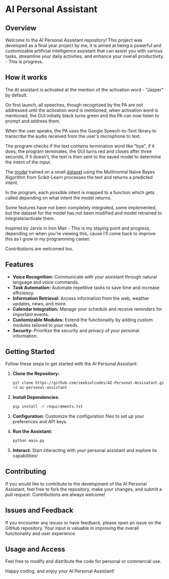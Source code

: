 # AI Personal Assistant

## Overview

Welcome to the AI Personal Assistant repository! This project was developed as a final year project by me, it is aimed at being a powerful and customizable artificial intelligence assistant that can assist you with various tasks, streamline your daily activities, and enhance your overall productivity. - This is progress.

## How it works
The AI assistant is activated at the mention of the activation word - "Jasper" by default.

On first launch, all speeches, though recognized by the PA are not addressed until the activation word is mentioned, when activation word is mentioned, the GUI initially black turns green and the PA can now listen to prompt and address them.

When the user speaks, the PA uses the Google Speech-to-Text library to transcribe the audio received from the user's microphone to text.

The program checks if the text contains termination word like "bye", if it does, the program terminates, the GUI turns red and closes after three seconds, if it doesn't, the text is then sent to the saved model to determine the intent of the input.

The [model](https://github.com/zeekielcodes/AI-PA-model/blob/main/model.ipynb) trained on a small [dataset](https://github.com/zeekielcodes/AI-PA-model/blob/main/my-dataset.csv) using the Multinomial Naive Bayes Algorithm from Scikit-Learn processes the text and returns a predicted intent.

In the program, each possible intent is mapped to a function which gets called depending on what intent the model returns.

Some features have not been completely integrated, some implemented, but the dataset for the model has not been modified and model retrained to integrate/activate them.

Inspired by Jarvis in Iron Man - This is my staying point and progress, depending on when you're viewing this, cause I'll come back to improve this as I grow in my programming career.

Contributions are welcomed too.

## Features

- **Voice Recognition:** Communicate with your assistant through natural language and voice commands.
- **Task Automation:** Automate repetitive tasks to save time and increase efficiency.
- **Information Retrieval:** Access information from the web, weather updates, news, and more.
- **Calendar Integration:** Manage your schedule and receive reminders for important events.
- **Customizable Modules:** Extend the functionality by adding custom modules tailored to your needs.
- **Security:** Prioritize the security and privacy of your personal information.

## Getting Started

Follow these steps to get started with the AI Personal Assistant:

1. **Clone the Repository:**
   ```bash
   git clone https://github.com/zeekielcodes/AI-Personal-Assisatant.git
   cd ai-personal-assistant

2. **Install Dependencies:**
   ```python
   pip install -r requirements.txt

4. **Configuration:**
Customize the configuration files to set up your preferences and API keys.

5. **Run the Assistant:**
   ```python
   python main.py

7. **Interact:**
Start interacting with your personal assistant and explore its capabilities!

## Contributing

If you would like to contribute to the development of the AI Personal Assistant, feel free to fork the repository, make your changes, and submit a pull request. Contributions are always welcome!

## Issues and Feedback

If you encounter any issues or have feedback, please open an issue on the GitHub repository. Your input is valuable in improving the overall functionality and user experience.

## Usage and Access

Feel free to modify and distribute the code for personal or commercial use.

Happy coding, and enjoy your AI Personal Assistant!
